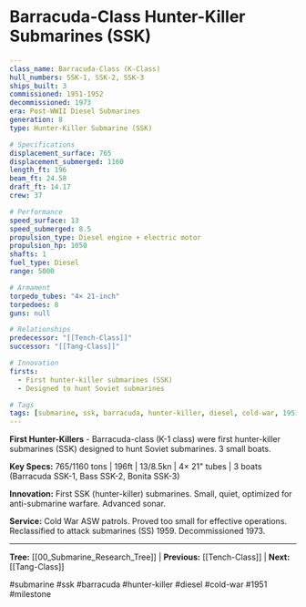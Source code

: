 # Barracuda-Class Hunter-Killer Submarines (SSK)

```yaml
---
class_name: Barracuda-Class (K-Class)
hull_numbers: SSK-1, SSK-2, SSK-3
ships_built: 3
commissioned: 1951-1952
decommissioned: 1973
era: Post-WWII Diesel Submarines
generation: 8
type: Hunter-Killer Submarine (SSK)

# Specifications
displacement_surface: 765
displacement_submerged: 1160
length_ft: 196
beam_ft: 24.58
draft_ft: 14.17
crew: 37

# Performance
speed_surface: 13
speed_submerged: 8.5
propulsion_type: Diesel engine + electric motor
propulsion_hp: 1050
shafts: 1
fuel_type: Diesel
range: 5000

# Armament
torpedo_tubes: "4× 21-inch"
torpedoes: 8
guns: null

# Relationships
predecessor: "[[Tench-Class]]"
successor: "[[Tang-Class]]"

# Innovation
firsts:
  - First hunter-killer submarines (SSK)
  - Designed to hunt Soviet submarines

# Tags
tags: [submarine, ssk, barracuda, hunter-killer, diesel, cold-war, 1951, milestone]
---
```

**First Hunter-Killers** - Barracuda-class (K-1 class) were first hunter-killer submarines (SSK) designed to hunt Soviet submarines. 3 small boats.

**Key Specs:** 765/1160 tons | 196ft | 13/8.5kn | 4× 21" tubes | 3 boats (Barracuda SSK-1, Bass SSK-2, Bonita SSK-3)

**Innovation:** First SSK (hunter-killer) submarines. Small, quiet, optimized for anti-submarine warfare. Advanced sonar.

**Service:** Cold War ASW patrols. Proved too small for effective operations. Reclassified to attack submarines (SS) 1959. Decommissioned 1973.

---
**Tree:** [[00_Submarine_Research_Tree]] | **Previous:** [[Tench-Class]] | **Next:** [[Tang-Class]]

#submarine #ssk #barracuda #hunter-killer #diesel #cold-war #1951 #milestone
